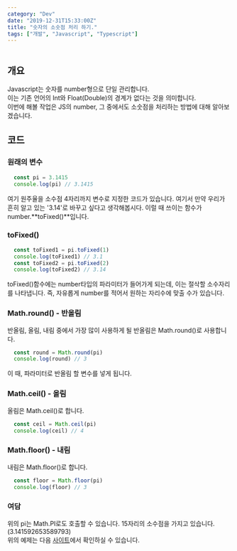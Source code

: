 ```yaml
---
category: "Dev"
date: "2019-12-31T15:33:00Z"
title: "숫자의 소숫점 처리 하기."
tags: ["개발", "Javascript", "Typescript"]
---
```


```toc
```

## 개요
Javascript는 숫자를 number형으로 단일 관리합니다.  
이는 기존 언어의 Int와 Float(Double)의 경계가 없다는 것을 의미합니다.  
이번에 해볼 작업은 JS의 number, 그 중에서도 소숫점을 처리하는 방법에 대해 알아보겠습니다.

## 코드
### 원래의 변수
```javascript
  const pi = 3.1415
  console.log(pi) // 3.1415
```

여기 원주율을 소수점 4자리까지 변수로 지정한 코드가 있습니다.
여기서 만약 우리가 흔히 알고 있는 '3.14'로 바꾸고 싶다고 생각해봅시다.
이럴 때 쓰이는 함수가 number.**toFixed()**입니다.

### toFixed()
```javascript
  const toFixed1 = pi.toFixed(1)
  console.log(toFixed1) // 3.1
  const toFixed2 = pi.toFixed(2)
  console.log(toFixed2) // 3.14
```

toFixed()함수에는 number타입의 파라미터가 들어가게 되는데, 이는 절삭할 소수자리를 나타냅니다.
즉, 자유롭게 number를 적어서 원하는 자리수에 맞출 수가 있습니다.

### Math.round() - 반올림
반올림, 올림, 내림 중에서 가장 많이 사용하게 될 반올림은 Math.round()로 사용합니다.
```javascript
  const round = Math.round(pi)
  console.log(round) // 3
```
이 때, 파라미터로 반올림 할 변수를 넣게 됩니다.

### Math.ceil() - 올림
올림은 Math.ceil()로 합니다.
```javascript
  const ceil = Math.ceil(pi)
  console.log(ceil) // 4
```


### Math.floor() - 내림
내림은 Math.floor()로 합니다.
```javascript
  const floor = Math.floor(pi)
  console.log(floor) // 3
```


### 여담

위의 pi는 Math.PI로도 호출할 수 있습니다. 15자리의 소수점을 가지고 있습니다.(3.141592653589793)  
위의 예제는 다음 [사이트](https://codepen.io/jellive/pen/YzPrZZE)에서 확인하실 수 있습니다.
